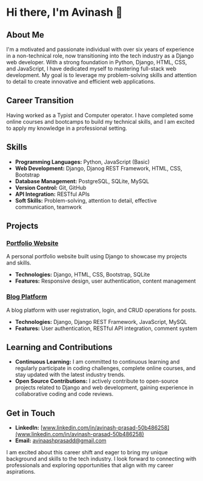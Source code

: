 # Hi there, I'm Avinash 👋

## About Me

I'm a motivated and passionate individual with over six years of experience in a non-technical role, now transitioning into the tech industry as a Django web developer. With a strong foundation in Python, Django, HTML, CSS, and JavaScript, I have dedicated myself to mastering full-stack web development. My goal is to leverage my problem-solving skills and attention to detail to create innovative and efficient web applications.

## Career Transition

Having worked as a Typist and Computer operator. I have completed some online courses and bootcamps to build my technical skills, and I am excited to apply my knowledge in a professional setting.

## Skills

- **Programming Languages:** Python, JavaScript (Basic)
- **Web Development:** Django, Djanog REST Framework, HTML, CSS, Bootstrap
- **Database Management:** PostgreSQL, SQLite, MySQL
- **Version Control:** Git, GitHub
- **API Integration:** RESTful APIs
- **Soft Skills:** Problem-solving, attention to detail, effective communication, teamwork

## Projects

### [Portfolio Website](https://github.com/your-username/portfolio-website)
A personal portfolio website built using Django to showcase my projects and skills.
- **Technologies:** Django, HTML, CSS, Bootstrap, SQLite
- **Features:** Responsive design, user authentication, content management

### [Blog Platform](https://github.com/your-username/blog-platform)
A blog platform with user registration, login, and CRUD operations for posts.
- **Technologies:** Django, Django REST Framework, JavaScript, MySQL
- **Features:** User authentication, RESTful API integration, comment system



## Learning and Contributions

- **Continuous Learning:** I am committed to continuous learning and regularly participate in coding challenges, complete online courses, and stay updated with the latest industry trends.
- **Open Source Contributions:** I actively contribute to open-source projects related to Django and web development, gaining experience in collaborative coding and code reviews.

## Get in Touch

- **LinkedIn:** [www.linkedin.com/in/avinash-prasad-50b486258](www.linkedin.com/in/avinash-prasad-50b486258)
- **Email:** [avinaashprasadd@gmail.com](mailto:avinaashprasadd@gmail.com)

I am excited about this career shift and eager to bring my unique background and skills to the tech industry. I look forward to connecting with professionals and exploring opportunities that align with my career aspirations.

